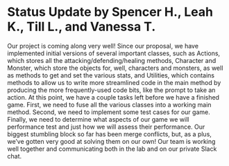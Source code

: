 # Status Update by Spencer H., Leah K., Till L., and Vanessa T.

Our project is coming along very well! Since our proposal, we have implemented
initial versions of several important classes, such as Actions, which stores
all the attacking/defending/healing methods, Character and Monster, which store
the objects for, well, characters and monsters, as well as methods to get and
set the various stats, and Utilities, which contains methods to allow us to
write more streamlined code in the main method by producing the more
frequently-used code bits, like the prompt to take an action. At this point, we
have a couple tasks left  before we have a finished game. First, we need to
fuse all the various classes into a working main method. Second, we need to
implement some test cases for our game. Finally, we need to determine what
aspects of our game we will performance test and just how we will assess their
performance. Our biggest stumbling block so far has been merge conflicts, but,
as a plus, we’ve gotten very good at solving them on our own! Our team is
working well together and communicating both in the lab and on our private
Slack chat.
